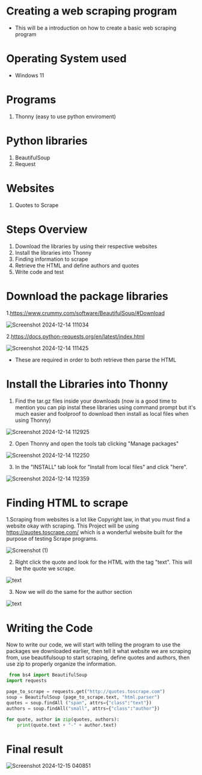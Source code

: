 # Creating a web scraping program
* This will be a introduction on how to create a basic web scraping program

# Operating System used
* Windows 11

# Programs
1. Thonny (easy to use python enviroment)
# Python libraries
1. BeautifulSoup
2. Request
# Websites
1. Quotes to Scrape
# Steps Overview
1. Download the libraries by using their respective websites
2. Install the libraries into Thonny
3. Finding information to scrape
4. Retrieve the HTML and define authors and quotes
5. Write code and test

# Download the package libraries
1.https://www.crummy.com/software/BeautifulSoup/#Download

 ![Screenshot 2024-12-14 111034](https://github.com/user-attachments/assets/559dcf2d-98fd-4416-8760-653e9d6fb931)

2.https://docs.python-requests.org/en/latest/index.html

 ![Screenshot 2024-12-14 111425](https://github.com/user-attachments/assets/4f09dd56-6978-489f-ad3f-e9b966e69554)

* These are required in order to both retrieve then parse the HTML

# Install the Libraries into Thonny
 1. Find the tar.gz files inside your downloads (now is a good time to mention you can pip instal these libraries using command prompt but it's much easier and foolproof to download then install as local files when using Thonny)

![Screenshot 2024-12-14 112925](https://github.com/user-attachments/assets/85c313b3-656e-4f79-b82a-177044b5c3a9)

2. Open Thonny and open the tools tab clicking "Manage packages"

![Screenshot 2024-12-14 112250](https://github.com/user-attachments/assets/b3e4977d-d22e-4e3f-baed-68f63b61a9ba)

3. In the "INSTALL" tab look for "Install from local files" and click "here".

![Screenshot 2024-12-14 112359](https://github.com/user-attachments/assets/cc2e4824-4cdc-4f52-b831-b31e3883372c)

# Finding HTML to scrape
1.Scraping from websites is a lot like Copyright law, in that you must find a website okay with scraping. This Project will be using https://quotes.toscrape.com/ which is a wonderful website built for the purpose of testing Scrape programs.

![Screenshot (1)](https://github.com/user-attachments/assets/e3ac5050-051f-4758-9c0c-6bd4cd5283db)

2. Right click the quote and look for the HTML with the tag "text". This will be the quote we scrape.

![text](https://github.com/user-attachments/assets/1e63ffb2-e0ce-4d4d-9d3f-1318e43d552f)

3. Now we will do the same for the author section

![text](https://github.com/user-attachments/assets/fc6f7269-2fe4-4962-87e3-3b2347d52aeb)

# Writing the Code
Now to write our code, we will start with telling the program to use the packages we downloaded earlier, then tell it what website we are scraping from, use beautifulsoup to start scraping, define quotes and authors, then use zip to properly organize the information.

```python
 from bs4 import BeautifulSoup
import requests

page_to_scrape = requests.get("http://quotes.toscrape.com")
soup = BeautifulSoup (page_to_scrape.text, "html.parser")
quotes = soup.findAll ("span", attrs={"class":"text"})
authors = soup.findAll("small", attrs={"class":"author"})

for quote, author in zip(quotes, authors):
    print(quote.text + "-" + author.text)

```
# Final result

![Screenshot 2024-12-15 040851](https://github.com/user-attachments/assets/cd82dba7-7586-4b3f-8212-d9240cf3bfe2)





